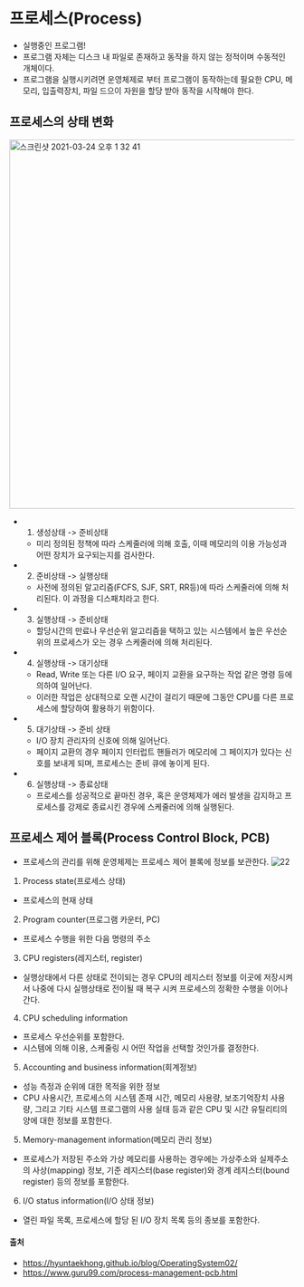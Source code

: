 # 프로세스(Process)
- 실행중인 프로그램!
- 프로그램 자체는 디스크 내 파일로 존재하고 동작을 하지 않는 정적이며 수동적인 개체이다.
- 프로그램을 실행시키려면 운영체제로 부터 프로그램이 동작하는데 필요한 CPU, 메모리, 입출력장치, 파일 드으이 자원을 할당 받아 동작을 시작해야 한다.

## 프로세스의 상태 변화
<img width="652" alt="스크린샷 2021-03-24 오후 1 32 41" src="https://user-images.githubusercontent.com/44339530/112255389-69f3a600-8ca5-11eb-952e-5106b6f6a671.png"><br>

- 1. 생성상태 -> 준비상태
    - 미리 정의된 정책에 따라 스케줄러에 의해 호출, 이때 메모리의 이용 가능성과 어떤 장치가 요구되는지를 검사한다.

- 2. 준비상태 -> 실행상태
    - 사전에 정의된 알고리즘(FCFS, SJF, SRT, RR등)에 따라 스케줄러에 의해 처리된다. 이 과정을 디스패치라고 한다.

- 3. 실행상태 -> 준비상태
    - 할당시간의 만료나 우선순위 알고리즘을 택하고 있는 시스템에서 높은 우선순위의 프로세스가 오는 경우 스케줄러에 의해 처리된다.

- 4. 실행상태 -> 대기상태
    - Read, Write 또는 다른 I/O 요구, 페이지 교환을 요구하는 작업 같은 명령 등에 의하여 일어난다.
    - 이러한 작업은 상대적으로 오랜 시간이 걸리기 때문에 그동안 CPU를 다른 프로세스에 할당하여 활용하기 위함이다.

- 5. 대기상태 -> 준비 상태
    - I/O 장치 관리자의 신호에 의해 일어난다.
    - 페이지 교환의 경우 페이지 인터럽트 핸들러가 메모리에 그 페이지가 있다는 신호를 보내게 되며, 프로세스는 준비 큐에 놓이게 된다.

- 6. 실행상태 -> 종료상태
    - 프로세스를 성공적으로 끝마친 경우, 혹은 운영체제가 에러 발생을 감지하고 프로세스를 강제로 종료시킨 경우에 스케줄러에 의해 실행된다.

## 프로세스 제어 블록(Process Control Block, PCB)
- 프로세스의 관리를 위해 운영체제는 프로세스 제어 블록에 정보를 보관한다.
![22](https://user-images.githubusercontent.com/44339530/112256010-ad9adf80-8ca6-11eb-8d9d-14fa8ef2aa54.png)<br>

1. Process state(프로세스 상태)
- 프로세스의 현재 상태

2. Program counter(프로그램 카운터, PC)
- 프로세스 수행을 위한 다음 명령의 주소

3. CPU registers(레지스터, register)
- 실행상태에서 다른 상태로 전이되는 경우 CPU의 레지스터 정보를 이곳에 저장시켜서 나중에 다시 실행상태로 전이될 때 복구 시켜 프로세스의 정확한 수행을 이어나간다.

4. CPU scheduling information
- 프로세스 우선순위를 포함한다.
- 시스템에 의해 이용, 스케줄링 시 어떤 작업을 선택할 것인가를 결정한다.

5. Accounting and business information(회계정보)
- 성능 측정과 순위에 대한 목적을 위한 정보
- CPU 사용시간, 프로세스의 시스템 존재 시간, 메모리 사용량, 보조기억장치 사용량, 그리고 기타 시스템 프로그램의 사용 실태 등과 같은 CPU 및 시간 유틸리티의 양에 대한 정보를 포함한다.

5. Memory-management information(메모리 관리 정보)
- 프로세스가 저장된 주소와 가상 메모리를 사용하는 경우에는 가상주소와 실제주소의 사상(mapping) 정보, 기준 레지스터(base register)와 경계 레지스터(bound register) 등의 정보를 포함한다.

6. I/O status information(I/O 상태 정보)
- 열린 파일 목록, 프로세스에 할당 된 I/O 장치 목록 등의 종보를 포함한다.

#### 출처
- https://hyuntaekhong.github.io/blog/OperatingSystem02/
- https://www.guru99.com/process-management-pcb.html